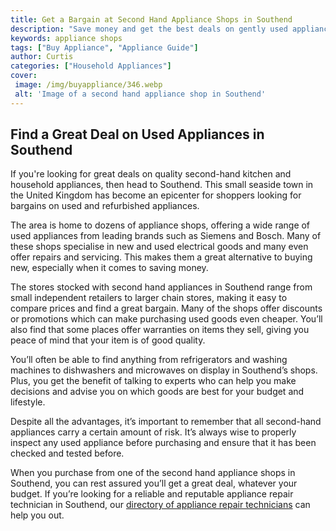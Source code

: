 ```yaml
---
title: Get a Bargain at Second Hand Appliance Shops in Southend
description: "Save money and get the best deals on gently used appliances in Southend Find out what items are worth the price and what shops carry top-of-the-line second-hand appliances in the area"
keywords: appliance shops
tags: ["Buy Appliance", "Appliance Guide"]
author: Curtis
categories: ["Household Appliances"]
cover: 
 image: /img/buyappliance/346.webp
 alt: 'Image of a second hand appliance shop in Southend'
---
```

## Find a Great Deal on Used Appliances in Southend
If you're looking for great deals on quality second-hand kitchen and household appliances, then head to Southend. This small seaside town in the United Kingdom has become an epicenter for shoppers looking for bargains on used and refurbished appliances.

The area is home to dozens of appliance shops, offering a wide range of used appliances from leading brands such as Siemens and Bosch. Many of these shops specialise in new and used electrical goods and many even offer repairs and servicing. This makes them a great alternative to buying new, especially when it comes to saving money.

The stores stocked with second hand appliances in Southend range from small independent retailers to larger chain stores, making it easy to compare prices and find a great bargain. Many of the shops offer discounts or promotions which can make purchasing used goods even cheaper. You’ll also find that some places offer warranties on items they sell, giving you peace of mind that your item is of good quality.

You’ll often be able to find anything from refrigerators and washing machines to dishwashers and microwaves on display in Southend’s shops. Plus, you get the benefit of talking to experts who can help you make decisions and advise you on which goods are best for your budget and lifestyle.

Despite all the advantages, it’s important to remember that all second-hand appliances carry a certain amount of risk. It’s always wise to properly inspect any used appliance before purchasing and ensure that it has been checked and tested before.

When you purchase from one of the second hand appliance shops in Southend, you can rest assured you’ll get a great deal, whatever your budget. If you’re looking for a reliable and reputable appliance repair technician in Southend, our [directory of appliance repair technicians](./pages/appliance-repair-technicians) can help you out.
